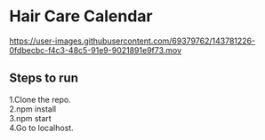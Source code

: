 # Hair Care Calendar

https://user-images.githubusercontent.com/69379762/143781226-0fdbecbc-f4c3-48c5-91e9-9021891e9f73.mov

## Steps to run
1.Clone the repo.\
2.npm install\
3.npm start\
4.Go to localhost.




